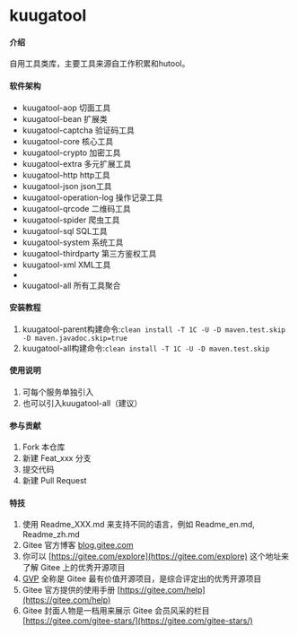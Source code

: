 # kuugatool

#### 介绍

自用工具类库，主要工具来源自工作积累和hutool。

#### 软件架构

- kuugatool-aop 切面工具
- kuugatool-bean 扩展类
- kuugatool-captcha 验证码工具
- kuugatool-core 核心工具
- kuugatool-crypto 加密工具
- kuugatool-extra 多元扩展工具
- kuugatool-http http工具
- kuugatool-json json工具
- kuugatool-operation-log 操作记录工具
- kuugatool-qrcode 二维码工具
- kuugatool-spider 爬虫工具
- kuugatool-sql SQL工具
- kuugatool-system 系统工具
- kuugatool-thirdparty 第三方鉴权工具
- kuugatool-xml XML工具
-
- kuugatool-all 所有工具聚合

#### 安装教程

1. kuugatool-parent构建命令:`clean install -T 1C -U -D maven.test.skip -D maven.javadoc.skip=true`
2. kuugatool-all构建命令:`clean install -T 1C -U -D maven.test.skip`

#### 使用说明

1. 可每个服务单独引入
2. 也可以引入kuugatool-all（建议）

#### 参与贡献

1. Fork 本仓库
2. 新建 Feat_xxx 分支
3. 提交代码
4. 新建 Pull Request

#### 特技

1. 使用 Readme\_XXX.md 来支持不同的语言，例如 Readme\_en.md, Readme\_zh.md
2. Gitee 官方博客 [blog.gitee.com](https://blog.gitee.com)
3. 你可以 [https://gitee.com/explore](https://gitee.com/explore) 这个地址来了解 Gitee 上的优秀开源项目
4. [GVP](https://gitee.com/gvp) 全称是 Gitee 最有价值开源项目，是综合评定出的优秀开源项目
5. Gitee 官方提供的使用手册 [https://gitee.com/help](https://gitee.com/help)
6. Gitee 封面人物是一档用来展示 Gitee 会员风采的栏目 [https://gitee.com/gitee-stars/](https://gitee.com/gitee-stars/)
